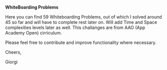 **WhiteBoarding Problems**

Here you can find 59 Whiteboarding Problems, out of which I solved around 45 so far and will have to complete rest later on. Will add Time and Space complexities levels later as well. This challanges are from AAO (App Academy Open) cirriculum.

Please feel free to contribute and improve functionality where necessary.

Cheers,

Giorgi
